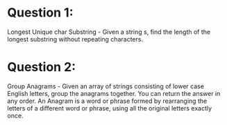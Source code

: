 # Question 1:

Longest Unique char Substring - Given a string s, find the length of the longest substring without repeating characters.



# Question 2:

Group Anagrams - Given an array of strings consisting of lower case English letters, group the anagrams together. You can return the answer in any order. An Anagram is a word or phrase formed by rearranging the letters of a different word or phrase, using all the original letters exactly once.
